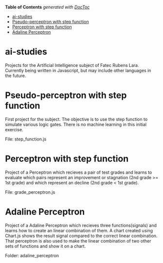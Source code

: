 <!-- START doctoc generated TOC please keep comment here to allow auto update -->
<!-- DON'T EDIT THIS SECTION, INSTEAD RE-RUN doctoc TO UPDATE -->
**Table of Contents**  *generated with [DocToc](https://github.com/thlorenz/doctoc)*

- [ai-studies](#ai-studies)
- [Pseudo-perceptron with step function](#pseudo-perceptron-with-step-function)
- [Perceptron with step function](#perceptron-with-step-function)
- [Adaline Perceptron](#adaline-perceptron)

<!-- END doctoc generated TOC please keep comment here to allow auto update -->

# ai-studies
Projects for the Artificial Intelligence subject of Fatec Rubens Lara. Currently being written in Javascript, but may include other languages in the future.

# Pseudo-perceptron with step function

First project for the subject. The objective is to use the step function to simulate various logic gates. There is no machine learning in this initial exercise.

File: step_function.js

# Perceptron with step function

Project of a Perceptron which recieves a pair of test grades and learns to evaluate which pairs represent an improvement or stagnation (2nd grade >= 1st grade) and which represent an decline (2nd grade < 1st grade).

File: grade_perceptron.js

# Adaline Perceptron

Project of a Adaline Perceptron which recieves three functions(signals) and learns how to create an linear combination of them. A chart created using Chart.js shows the result signal compared to the correct linear combination. That perceptron is also used to make the linear combination of two other sets of functions and show it on a chart.

Folder: adaline_perceptron
